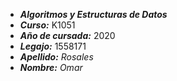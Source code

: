* **_Algoritmos y Estructuras de Datos_**  
* **_Curso:_** K1051  
* **_Año de cursada:_** 2020  
* **_Legajo:_** 1558171  
* **_Apellido:_** _Rosales_  
* **_Nombre:_** _Omar_
